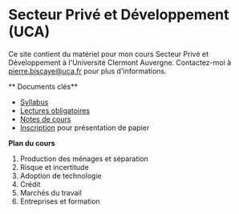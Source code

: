 # Secteur Privé et Développement (UCA)

Ce site contient du matériel pour mon cours Secteur Privé et Développement à l'Université Clermont Auvergne. Contactez-moi à <pierre.biscaye@uca.fr> pour plus d'informations.

** Documents clés**
- [Syllabus](https://github.com/pbiscaye/Teaching/blob/main/PrivateSectorDev/Syllabus_Biscaye_PrivateSectorDev.pdf)
- [Lectures obligatoires](https://github.com/pbiscaye/Teaching/tree/main/PrivateSectorDev/Readings)
- [Notes de cours](https://github.com/pbiscaye/Teaching/tree/main/PrivateSectorDev/Notes)
- [Inscription](https://docs.google.com/spreadsheets/d/1BJvt9-7XEBcA0S8GgXMoQzAn4TXqm8reTMGAyIUviRI/edit?usp=sharing) pour présentation de papier

**Plan du cours**
1. Production des ménages et séparation
2. Risque et incertitude
3. Adoption de technologie
4. Crédit
5. Marchés du travail
6. Entreprises et formation

